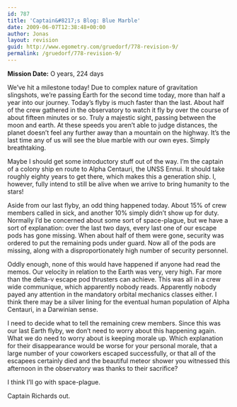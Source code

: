 ```yaml
---
id: 787
title: 'Captain&#8217;s Blog: Blue Marble'
date: 2009-06-07T12:38:48+00:00
author: Jonas
layout: revision
guid: http://www.egometry.com/gruedorf/778-revision-9/
permalink: /gruedorf/778-revision-9/
---
```

<p style="text-align: left;">
  <strong>Mission Date:</strong> O years, 224 days
</p>

We&#8217;ve hit a milestone today! Due to complex nature of gravitation slingshots, we&#8217;re passing Earth for the second time today, more than half a year into our journey. Today&#8217;s flyby is much faster than the last. About half of the crew gathered in the observatory to watch it fly by over the course of about fifteen minutes or so. Truly a majestic sight, passing between the moon and earth. At these speeds you aren&#8217;t able to judge distances, the planet doesn&#8217;t feel any further away than a mountain on the highway. It&#8217;s the last time any of us will see the blue marble with our own eyes. Simply breathtaking.

Maybe I should get some introductory stuff out of the way. I&#8217;m the captain of a colony ship en route to Alpha Centauri, the UNSS <span id=":1bk" dir="ltr">Ennui</span>. It should take roughly eighty years to get there, which makes this a generation ship. I, however, fully intend to still be alive when we arrive to bring humanity to the stars!

Aside from our last flyby, an odd thing happened today. About 15% of crew members called in sick, and another 10% simply didn&#8217;t show up for duty. Normally I&#8217;d be concerned about some sort of space-plague, but we have a sort of explanation: over the last two days, every last one of our escape pods has gone missing. When about half of them were gone, security was ordered to put the remaining pods under guard. Now all of the pods are missing, along with a disproportionately high number of security personnel.

Oddly enough, none of this would have happened if anyone had read the memos. Our velocity in relation to the Earth was very, very high. Far more than the delta-v escape pod thrusters can achieve. This was all in a crew wide communique, which apparently nobody reads. Apparently nobody payed any attention in the mandatory orbital mechanics classes either. I think there may be a silver lining for the eventual human population of Alpha Centauri, in a Darwinian sense.

I need to decide what to tell the remaining crew members. Since this was our last Earth flyby, we don&#8217;t need to worry about this happening again. What we do need to worry about is keeping morale up. Which explanation for their disappearance would be worse for your personal morale, that a large number of your coworkers escaped successfully, or that all of the escapees certainly died and the beautiful meteor shower you witnessed this afternoon in the observatory was thanks to their sacrifice?

I think I&#8217;ll go with space-plague.

Captain Richards out.
